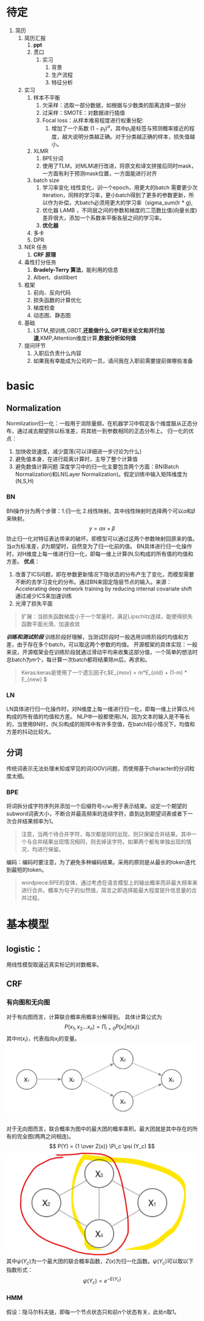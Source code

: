 # 待定
1. 简历
   1. 简历汇报
      1. **ppt**
      2. 贯口
         1. 实习
            1. 背景
            2. 生产流程
            3. 特征分析
   2. 实习
      1. 样本不平衡
         1. 欠采样：选取一部分数据，如根据与少数类的距离选择一部分
         2. 过采样：SMOTE：对数据进行插值
         3. Focal loss：从样本难易程度进行权重分配:
            1. 增加了一个系数 $(1-p_t)^\alpha$，其中$p_t$是标签与预测概率接近的程度，越大说明分类越正确。对于分类越正确的样本，损失值越小。
      2. XLMR
         1. BPE分词
         2. 使用了TLM，对MLM进行改进，将原文和译文拼接后同时mask，一方面有利于预测mask位置，一方面能进行对齐
      3. batch size
         1. 学习率变化 线性变化，训一个epoch，用更大的batch 需要更少次iteration，同样的学习率，更小batch得到了更多的参数更新，所以作为补偿，大batch必须用更大的学习率（sigma_sum(lr * g),
         2. 优化器 LAMB ，不同层之间的参数和梯度的二范数比值(向量长度)差异很大，添加一个系数来平衡各层之间的学习率。
         3. **优化器**
      4. 多卡
      5. DPR
   3. NER 任务
      1. **CRF 原理**
   4. 毒性打分任务
      1. **Bradely-Terry 算法**，能利用的信息
      2. Albert、distillbert
   5. 框架
      1. 前向、反向代码
      2. 损失函数的计算优化
      3. 梯度检查
      4. 动态图、静态图
   6. 基础
      1. LSTM,预训练,GBDT,**还能做什么**,**GPT相关论文和并行加速**,KMP,Attention维度计算,**数据分析如何做**
   7. 提问环节
      1. 入职后负责什么内容
      2. 如果我有幸能成为公司的一员，请问我在入职前需要提前做哪些准备


# basic

## Normalization
Normlization归一化：一般用于消除量纲，在机器学习中假定各个维度服从正态分布，通过减去期望除以标准差，将其统一到参数相同的正态分布上。
归一化的优点：
1. 加快收敛速度，减少震荡(可以详细进一步讨论为什么)
2. 避免值本身，在进行距离计算时，主导了整个计算值
3. 避免数值计算问题
深度学习中的归一化主要包含两个方面：BN(Batch Normalization)和LN(Layer Normalization)。假定训练中输入矩阵维度为(N,S,H)
### BN
BN操作分为两个步骤：1.归一化 2.线性映射。其中线性映射时选择两个可以$\alpha$和$\beta$来映射。
$$y = \alpha x + \beta  $$
防止归一化对特征表达带来的破坏。即模型可以通过这两个参数映射回原来的值。当$\alpha$为标准差，$\beta$为期望时，自然变为了归一化前的值。
BN具体进行归一化操作时，对H维度上每一维进行归一化，即每一维上计算(N,S)构成的所有值的均值和方差。
**优点**：
1. 改善了ICS问题，即在参数更新情况下隐状态的分布产生了变化，而模型需要不断的去学习变化的分布。通过BN来固定隐层节点的输入。来源：Accelerating deep network training by reducing internal covariate shift 通过减少ICS来加速训练
2. 光滑了损失平面
> 扩展：当损失函数梯度小于一个常量时，满足Lipschitz连续，能使得损失函数平面光滑。加速收敛

***训练和测试阶段***
训练阶段好理解，当测试阶段时一般选用训练阶段的均值和方差，由于存在多个batch，可以取这两个参数的均值。
开源框架的具体实现：一般来说，开源框架会在训练阶段就通过滑动平均来收集这部分值，一个简单的想法时总batch为$m$个，每计算一次batch都将结果除$m$后，再求和。
>Keras:keras是使用了一个遗忘因子$t$,$E_{mov} = m*E_{old} + (1-m) * E_{new}  $ 

### LN
LN具体进行归一化操作时，对N维度上每一维进行归一化，即每一维上计算(S,H)构成的所有值的均值和方差。
NLP中一般都使用LN，因为文本的输入是不等长的，当使用BN时，(N,S)构成的矩阵中有许多空值，在batch较小情况下，均值和方差的抖动比较大。

## 分词
传统词表示无法处理未知或罕见的词(OOV)问题，而使用基于character的分词粒度太细。
### BPE
将词拆分成字符序列并添加一个后缀符号`</w>`用于表示结束。设定一个期望的subword词表大小，不断合并最高频率的连续字符，直到达到期望词表或者下一次合并结果频率为1。
> 注意，当两个待合并字符，每次都是同时出现，则只保留合并结果。其中一个与合并结果出现情况相同，则去掉该字符。如果两个都有单独出现的情况，均进行保留。

编码：编码时要注意，为了避免多种编码结果。采用的原则是从最长的token迭代到最短的token。

> wordpiece:BPE的变体，通过考虑在语言模型上的输出概率而非最大频率来进行合并。概率为句子的似然值，简言之即选择能最大程度提升信息量的合并过程。

# 基本模型
## logistic：
用线性模型取逼近真实标记的对数概率。

## CRF
### 有向图和无向图
对于有向图而言，计算联合概率用概率分解得到。
具体计算公式为
$$ 
P(x_1,x_2...x_n) = \Pi_{i = 0} P(x_i | \pi (x_i)) 
$$
其中$\pi(x_i)$，代表指向$x_i$的变量。
![无向图](images/2023-04-16-22-00-15.png)

对于无向图而言，联合概率为图中的最大团的概率乘积。最大团就是其中存在的所有的完全图(两两之间相连)。
$$ 
P(Y) = {1 \over Z(x)} \Pi_c \psi (Y_c) 
$$
![有向图](images/2023-04-16-22-04-23.png)
其中$\psi (Y_c)$为一个最大团的联合概率函数，$Z(x)$为归一化函数。$\psi (Y_c)$可以取以下指数形式：
$$ 
\psi (Y_c) = e ^ { - E(Y_c)}
$$

### HMM
假设：隐马尔科夫链，即每一个节点状态只和前n个状态有关，此处n取1。

